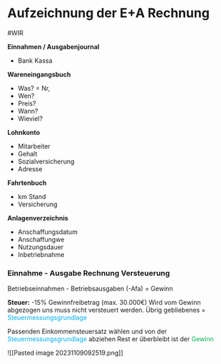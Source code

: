 # Aufzeichnung der E+A Rechnung
#WIR 

**Einnahmen / Ausgabenjournal**
- Bank Kassa

**Wareneingangsbuch**
- Was? = Nr,
- Wen?
- Preis?
- Wann?
- Wieviel?

**Lohnkonto**
- Mitarbeiter
- Gehalt
- Sozialversicherung
- Adresse

**Fahrtenbuch**
- km Stand
- Versicherung

**Anlagenverzeichnis**
- Anschaffungsdatum
- Anschaffungwe
- Nutzungsdauer
- Inbetriebnahme

### Einnahme - Ausgabe Rechnung Versteuerung

Betriebseinnahmen - Betriebsausgaben (-Afa) = Gewinn

**Steuer:**
-15% Gewinnfreibetrag (max. 30.000€) Wird vom Gewinn abgezogen uns muss nicht versteuert werden. Übrig gebliebenes = <span style="color:#00b0f0">Steuermessungsgrundlage</span>

Passenden Einkommensteuersatz wählen und von der <span style="color:#00b0f0">Steuermessungsgrundlage</span> abziehen
Rest er überbleibt ist der <span style="color:#00b050">Gewinn</span>

![[Pasted image 20231109092519.png]]